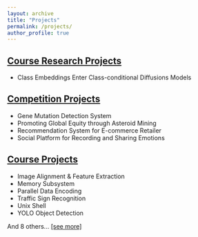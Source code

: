 ```yaml
---
layout: archive
title: "Projects"
permalink: /projects/
author_profile: true
---
```


[Course Research Projects](https://chuanyangjin.github.io/projects/course_research-projects)
------

+ Class Embeddings Enter Class-conditional Diffusions Models

[Competition Projects](https://chuanyangjin.github.io/projects/competition-projects)
------

+ Gene Mutation Detection System
+ Promoting Global Equity through Asteroid Mining
+ Recommendation System for E-commerce Retailer
+ Social Platform for Recording and Sharing Emotions

[Course Projects](https://chuanyangjin.github.io/projects/course-projects)
------

+ Image Alignment & Feature Extraction
+ Memory Subsystem
+ Parallel Data Encoding
+ Traffic Sign Recognition
+ Unix Shell
+ YOLO Object Detection

And 8 others... [[see more]](https://chuanyangjin.github.io/projects/course-projects)
